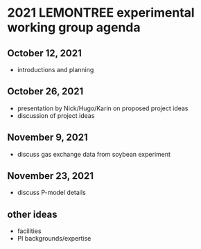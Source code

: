 # 2021 LEMONTREE experimental working group agenda

## October 12, 2021
- introductions and planning

## October 26, 2021
- presentation by Nick/Hugo/Karin on proposed project ideas
- discussion of project ideas

## November 9, 2021
- discuss gas exchange data from soybean experiment

## November 23, 2021
- discuss P-model details

## other ideas
- facilities
- PI backgrounds/expertise